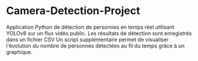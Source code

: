 # Camera-Detection-Project
Application Python de détection de personnes en temps réel utilisant YOLOv8 sur un flux vidéo public. Les résultats de détection sont enregistrés dans un fichier CSV Un script supplémentaire permet de visualiser l'évolution du nombre de personnes détectées au fil du temps grâce à un graphique.
